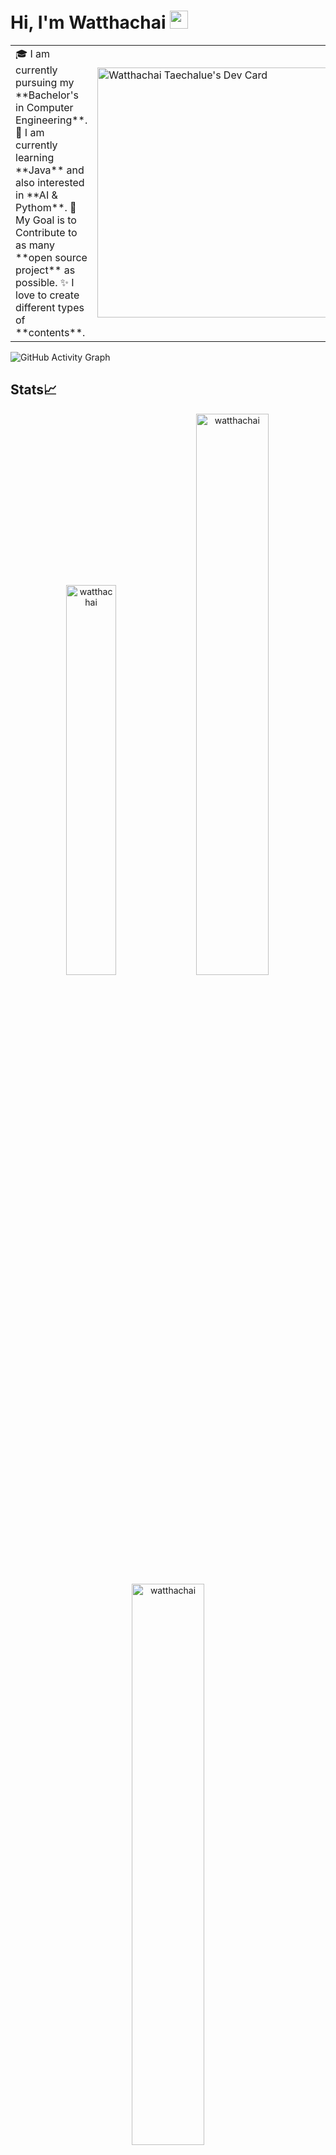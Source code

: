 # Hi, I'm Watthachai <img src="https://github.com/TheDudeThatCode/TheDudeThatCode/blob/master/Assets/Hi.gif" width="29px">

<table>
<tr>
  <td valign="center">
    🎓 I am currently pursuing my **Bachelor's in Computer Engineering**.
    🌱 I am currently learning **Java** and also interested in **AI & Pythom**.
    🎯 My Goal is to Contribute to as many **open source project** as possible.
    ✨ I love to create different types of **contents**.
<td >
    <a href="https://app.daily.dev/itswatthachai"><img src="https://api.daily.dev/devcards/af2270eb17304233863d27759e28400a.png?r=ayb" width="400" alt="Watthachai Taechalue's Dev Card"/></a>
  </td>

</tr>
</table>

![GitHub Activity Graph](https://activity-graph.herokuapp.com/graph?username=watthachai&theme=dracula&hide_border=true)


## Stats📈
<p align="center">
<img width="40%" src="https://github-readme-stats.vercel.app/api/top-langs?username=watthachai&show_icons=true&theme=dracula&title_color=ff8000&text_color=ffffff&bg_color=6a6a6a&locale=en&layout=compact&hide_border=true" alt="watthachai" /> 
<img width="48%" src="https://github-readme-stats.vercel.app/api?username=watthachai&show_icons=true&theme=dracula&title_color=ff8000&text_color=ffffff&bg_color=6a6a6a&locale=en&hide_border=true" alt="watthachai" />
<img width="48%" src="https://github-readme-streak-stats.herokuapp.com/?user=watthachai&theme=highcontrast&hide_border=true" alt="watthachai" />
</p>

name: Update README

on:
  schedule:
    - cron: '*/30 * * * *'
  workflow_dispatch:

jobs:
  build:
    runs-on: ubuntu-latest
    name: Update this repo's README with recent activity

    steps:
      - uses: actions/checkout@v2
      - uses: watthachai/github-activity-readme@master
        env:
          GITHUB_TOKEN: ${{ secrets.GITHUB_TOKEN }}
     
<!--START_SECTION:activity-->
<!--END_SECTION:activity-->
